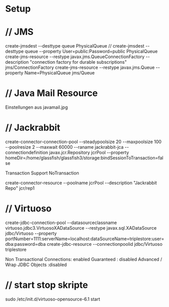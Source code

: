 Setup
=====


// JMS
====== 
create-jmsdest --desttype queue PhysicalQueue			 // create-jmsdest --desttype queue --property User=public:Password=public PhysicalQueue
create-jms-resource --restype javax.jms.QueueConnectionFactory --description "connection factory for durable subscriptions" jms/ConnectionFactory
create-jms-resource --restype javax.jms.Queue --property Name=PhysicalQueue jms/Queue


// Java Mail Resource
=====================
Einstellungen aus javamail.jpg

// Jackrabbit
=============
create-connector-connection-pool --steadypoolsize 20 --maxpoolsize 100 --poolresize 2 --maxwait 60000 --raname jackrabbit-jca --connectiondefinition javax.jcr.Repository jcrPool --property homeDir=/home/glassfish/glassfish3/storage:bindSessionToTransaction=false

Transaction Support NoTransaction

create-connector-resource --poolname jcrPool --description "Jackrabbit Repo" jcr/rep1


// Virtuoso
===========
create-jdbc-connection-pool --datasourceclassname virtuoso.jdbc3.VirtuosoXADataSource --restype javax.sql.XADataSource jdbc/Virtuoso --property portNumber=1111:serverName=localhost:dataSourceName=triplestore:user=dba:password=dba
create-jdbc-resource --connectionpoolid jdbc/Virtuoso triplestore

Non Transactional Connections:  enabled
Guaranteed : disabled
Advanced / Wrap JDBC Objects :disabled


// start stop skripte
=====================
sudo /etc/init.d/virtuoso-opensource-6.1 start


